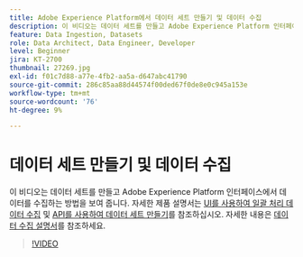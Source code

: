 ```yaml
---
title: Adobe Experience Platform에서 데이터 세트 만들기 및 데이터 수집
description: 이 비디오는 데이터 세트를 만들고 Adobe Experience Platform 인터페이스에서 데이터를 수집하는 방법을 보여 줍니다.
feature: Data Ingestion, Datasets
role: Data Architect, Data Engineer, Developer
level: Beginner
jira: KT-2700
thumbnail: 27269.jpg
exl-id: f01c7d88-a77e-4fb2-aa5a-d647abc41790
source-git-commit: 286c85aa88d44574f00ded67f0de8e0c945a153e
workflow-type: tm+mt
source-wordcount: '76'
ht-degree: 9%

---
```


# 데이터 세트 만들기 및 데이터 수집

이 비디오는 데이터 세트를 만들고 Adobe Experience Platform 인터페이스에서 데이터를 수집하는 방법을 보여 줍니다. 자세한 제품 설명서는 [UI를 사용하여 일괄 처리 데이터 수집](https://experienceleague.adobe.com/docs/experience-platform/ingestion/tutorials/ingest-batch-data.html?lang=ko) 및 [API를 사용하여 데이터 세트 만들기](https://experienceleague.adobe.com/docs/experience-platform/catalog/datasets/create.html?lang=ko)를 참조하십시오. 자세한 내용은 [데이터 수집 설명서](https://experienceleague.adobe.com/docs/experience-platform/ingestion/home.html?lang=ko)를 참조하세요.

>[!VIDEO](https://video.tv.adobe.com/v/34359?learn=on&enablevpops&captions=kor)

